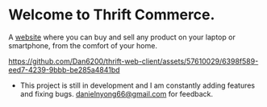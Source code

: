 # Welcome to Thrift Commerce.

A [website](https://thrift-web-client.vercel.app) where you can buy and sell any product on your laptop or smartphone, from the comfort of your home.

https://github.com/Dan6200/thrift-web-client/assets/57610029/6398f589-eed7-4239-9bbb-be285a4841bd

- This project is still in development and I am constantly adding features and fixing bugs. danielnyong66@gmail.com for feedback.


